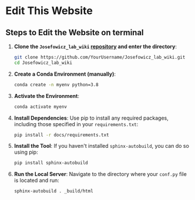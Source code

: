 # Edit This Website

## Steps to Edit the Website on terminal

1. **Clone the `Josefowicz_lab_wiki` [repository](https://github.com/ReshmaRamaiah10/Josefowicz_lab_wiki) and enter the directory**:
   ```bash
   git clone https://github.com/YourUsername/Josefowicz_lab_wiki.git
   cd Josefowicz_lab_wiki
   ```

2. **Create a Conda Environment (manually)**:
   ```bash
   conda create -n myenv python=3.8
   ```

3. **Activate the Environment**:
   ```bash
   conda activate myenv
   ```

4. **Install Dependencies**:
   Use pip to install any required packages, including those specified in your `requirements.txt`:
   ```bash
   pip install -r docs/requirements.txt
   ```

5. **Install the Tool**:
   If you haven't installed `sphinx-autobuild`, you can do so using pip:
   ```bash
   pip install sphinx-autobuild
   ```

6. **Run the Local Server**:
   Navigate to the directory where your `conf.py` file is located and run:
   ```bash
   sphinx-autobuild . _build/html
   ```
```
